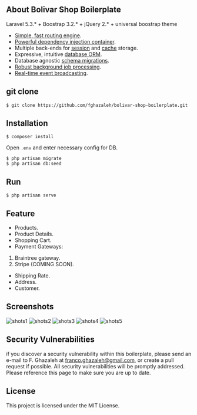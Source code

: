## About Bolivar Shop Boilerplate

Laravel 5.3.* + Boostrap 3.2.* + jQuery 2.* + universal boostrap theme

- [Simple, fast routing engine](https://laravel.com/docs/routing).
- [Powerful dependency injection container](https://laravel.com/docs/container).
- Multiple back-ends for [session](https://laravel.com/docs/session) and [cache](https://laravel.com/docs/cache) storage.
- Expressive, intuitive [database ORM](https://laravel.com/docs/eloquent).
- Database agnostic [schema migrations](https://laravel.com/docs/migrations).
- [Robust background job processing](https://laravel.com/docs/queues).
- [Real-time event broadcasting](https://laravel.com/docs/broadcasting).

## git clone
```
$ git clone https://github.com/fghazaleh/bolivar-shop-boilerplate.git
```


## Installation
```
$ composer install
```

Open ```.env``` and enter necessary config for DB.

```
$ php artisan migrate
$ php artisan db:seed
```

## Run
```
$ php artisan serve
```

## Feature
* Products.
* Product Details.
* Shopping Cart.
* Payment Gateways:

1. Braintree gateway.
2. Stripe (COMING SOON).

* Shipping Rate.
* Address.
* Customer.

## Screenshots

![shots1](https://image.ibb.co/kDNyQk/Screenshot_from_2017_05_14_11_59_13.png)
![shots2](https://image.ibb.co/m7bQ5k/Screenshot_from_2017_05_14_11_59_29.png)
![shots3](https://image.ibb.co/c3h9WQ/Screenshot_from_2017_05_14_12_00_05.png)
![shots4](https://image.ibb.co/d5C9WQ/Screenshot_from_2017_05_14_12_00_16.png)
![shots5](https://image.ibb.co/dNBgd5/Screenshot_from_2017_05_14_12_00_54.png)

## Security Vulnerabilities

if you discover a security vulnerability within this boilerplate,
please send an e-mail to F. Ghazaleh at franco.ghazaleh@gmail.com,
or create a pull request if possible. All security vulnerabilities will be promptly addressed.
Please reference this page to make sure you are up to date.

## License

This project is licensed under the MIT License.
